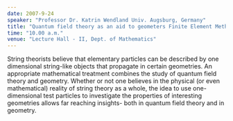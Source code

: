 ```yaml
---
date: 2007-9-24
speaker: "Professor Dr. Katrin Wendland Univ. Augsburg, Germany"
title: "Quantum field theory as an aid to geometers Finite Element Methods"
time: "10.00 a.m." 
venue: "Lecture Hall - II, Dept. of Mathematics"
---
```

String theorists believe that elementary particles can be described by one dimensional string-like objects that propagate in certain geometries. An appropriate mathematical treatment combines the study of quantum field theory and geometry. Whether or not one believes in the physical (or even mathematical) reality of string theory as a whole, the idea to use one-dimensional test particles to investigate the properties of interesting geometries allows far reaching insights- both in quantum field theory and in geometry.
